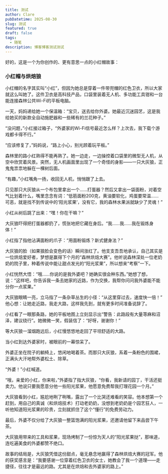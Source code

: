 ```yaml
---
title: 测试
author: Clare
pubDatetime: 2025-08-30
slug: 测试
featured: true
draft: false
tags:
  - 随笔
description: 博客博客测试测试
---
```


好的，这是一个为你创作的、更有意思一点的小红帽故事：

### **小红帽与烘焙狼**

小红帽的名字其实叫“小红”，但因为她总是穿着一件带兜帽的红色卫衣，所以大家就这么叫她了。这件卫衣是高科技产品，口袋里装着无人机、多功能工具钳和一台能连接森林公共Wi-Fi的平板电脑。

一天，妈妈递给她一个保温箱：“宝贝，送去给你外婆。她最近沉迷园艺，这是我给她买的新款全自动施肥器和一些稀有的兰花种子。”

“没问题，”小红接过箱子，“外婆家的Wi-Fi信号最近怎么样？上次去，我下载个游戏都卡得不行。”

“应该修复了，”妈妈说，“路上小心，别光顾着玩平板。”

森林里的路小红熟得不能再熟了。她一边走，一边操控着口袋里的微型无人机，从空中欣赏着风景。突然，无人机画面里出现了一个奇怪的身影——一只大灰狼，正鬼鬼祟祟地躲在一棵树后面。

“有趣，”小红嘴角一扬，收回无人机，悄悄跟了上去。

只见那只大灰狼从一个布包里拿出一个……打蛋器？然后又拿出一袋面粉，对着空气比划着什么，嘴里念念有词：“低筋面粉200克，黄油要软化，鸡蛋要常温……可恶，就是找不到传说中的‘阳光浆果’，没有它，我的森林水果派就缺少了灵魂！”

小红从树后跳了出来：“嘿！你在干嘛？”

大灰狼吓得把打蛋器都扔了，慌张地把它藏在身后。“我……我……我在锻炼身体！”

小红指了指他沾满面粉的爪子：“用面粉锻炼？新式健身法？”

大灰狼的脸（如果狼脸会变色的话）瞬间涨红了。他支支吾吾地承认，自己其实是一位烘焙爱好者，梦想是赢得下个月的“森林烘焙大赛”。他听说森林深处一位老奶奶的院子里，种着传说中能让甜点发光的“阳光浆果”，所以想来“考察”一下。

小红恍然大悟：“哦……你说的是我外婆吧？她确实很会种东西。”她想了想，说：“这样吧，你告诉我一条去她家的近路，作为交换，我帮你问问我外婆能不能分你一点浆果。”

大灰狼眼睛一亮，立马指了一条杂草丛生的小径：“从这里穿过去，速度快一倍！” 他心想：让她走近路，我走大路，这样我先到，就有更多时间准备说辞了。

小红看了一眼那条路，她的平板地图上立刻显示出“警告：此路段有大量荨麻和沼泽，建议绕行”。她微微一笑，假装信了：“好呀，谢谢你！”

等大灰狼一溜烟跑远后，小红慢悠悠地走回了平坦舒适的大路。

当小红到达外婆家时，被眼前的一幕惊呆了。

外婆正坐在院子的躺椅上，悠闲地喝着茶。而那只大灰狼，系着一条粉色的围裙，正满头大汗地帮外婆松土、除草。

“外婆！”小红喊道。

“哦，亲爱的小红，你来啦，”外婆指了指大灰狼，“你看，我新请的园丁，干活还挺卖力。他说只要我愿意分他一些阳光浆果，他愿意免费帮我打理花园一个月。”

大灰狼看到小红，尴尬地咧了咧嘴，露出了一个比哭还难看的笑容。他本想第一个赶到，用自己的真诚（和烘焙技术）打动老奶奶，没想到老奶奶是个园艺狂人，一听他知道阳光浆果的珍贵，立刻就抓住了这个“懂行”的免费劳动力。

最后，外婆不仅分给了大灰狼一整篮饱满的阳光浆果，还邀请他留下来品尝下午茶。

大灰狼用带来的工具和浆果，现场烤制了一份惊为天人的“阳光浆果挞”，那味道，连吃遍美食的外婆都赞不绝口。

故事的结局是，大灰狼凭借这份甜点，毫无悬念地赢得了森林烘焙大赛的冠军。他的获奖感言是：“我要感谢一位穿着红色卫衣的女士，她教会了我一个道理——走捷径，往往才是最远的路。尤其是在烘焙和去外婆家的路上。”